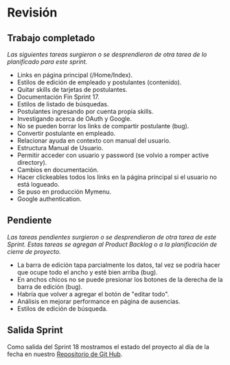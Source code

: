 
# Revisión

## Trabajo completado

*Las siguientes tareas surgieron o se desprendieron de otra tarea de lo planificado para este sprint.*

* Links en página principal (/Home/Index).
* Estilos de edición de empleado y postulantes (contenido).
* Quitar skills de tarjetas de postulantes.
* Documentación Fin Sprint 17.
* Estilos de listado de búsquedas.
* Postulantes ingresando por cuenta propia skills.
* Investigando acerca de OAuth y Google.
* No se pueden borrar los links de compartir postulante (bug).
* Convertir postulante en empleado.
* Relacionar ayuda en contexto con manual del usuario.
* Estructura Manual de Usuario.
* Permitir acceder con usuario y password (se volvio a romper active directory).
* Cambios en documentación.
* Hacer clickeables todos los links en la página principal si el usuario no está logueado.
* Se puso en producción  Mymenu.
* Google authentication.




## Pendiente

 *Las tareas pendientes surgieron o se desprendieron de otra tarea de este Sprint. Estas tareas se agregan al Product Backlog o a la planificación de cierre de proyecto.*

* La barra de edición tapa parcialmente los datos, tal vez se podría hacer que ocupe todo el ancho y esté bien arriba (bug).
* En anchos chicos no se puede presionar los botones de la derecha de la barra de edición (bug).
* Habría que volver a agregar el botón de "editar todo".
* Análisis en mejorar performance  en página de ausencias.
* Estilos de edición de búsqueda.


## Salida Sprint  

Como salida del Sprint 18 mostramos el estado del proyecto al día de la fecha en nuestro [Repositorio de Git Hub](https://github.com/CommonJobs/CommonJobs/tree/Fin-Sprint-18).
